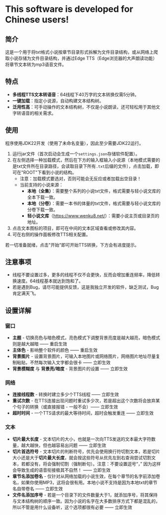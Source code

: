 # This software is developed for Chinese users!

## 简介

这是一个用于将txt格式小说按章节目录形式拆解为文件目录结构，或从网络上爬取小说存储为文件目录结构，并通过Edge TTS（Edge浏览器的大声朗读功能）将章节文本转为mp3语音文件。

## 特点

- **多线程TTS文本转语音**：64线程下40万字的文本转换仅需5分钟。
- **一键加载**：指定小说源，自动构建文本结构树。
- **泛用性高**：可手动操作的文本结构树，不仅是小说朗读，还可轻松用于其他文字转语音的相关需求。

## 使用

程序使用JDK22开发（使用了未命名变量），因此至少需要JDK22运行。

1. 运行jar文件（首次启动会生成一个`settings.json`存储软件配置）。
2. 在左侧选择一种加载模式，然后在下方的输入框输入小说源（本地模式需要的是txt文件所在目录路径，会读取目录下所有`.txt`后缀的文件），点击加载，即可在"ROOT"下看到小说的结构。
    - 注意：加载模式要选对，否则可能会无反应或者加载出空目录！
    - 当前支持的小说来源：
      - **本地（全集）**：需要整个系列的小说txt文件，格式需要与轻小说文库的全本下载一致。
      - **本地（分卷）**：需要一本书的体量的txt文件，格式需要与轻小说文库的分卷下载一致。
      - **轻小说文库**（<https://www.wenku8.net/>）：需要小说主页或目录页的地址。
4. 点击文本图标的项目，即可在中间的文本区域查看或修改其内容。
5. 可在右侧的操作面板修改TTS相关配置。

若一切准备就绪，点击"开始"即可开始TTS转换，下方会有进度提示。

## 注意事项

- 线程不要设置过多，更多的线程不仅不会更快，反而会增加重连频率，降低转换速度。64线程基本就达到饱和了。
- 若是遇到Bug，请尽可能提供反馈，这是我独立开发的软件，缺乏测试，Bug肯定满天飞。

## 设置详解

### 窗口

- **主题** - 切换亮色与暗色模式，亮色模式下调整背景亮度是越大越亮，暗色模式则是越大越暗 —— 重启生效
- **主体色** - 影响整个软件的颜色 —— 重启生效
- **背景图片** - 设置背景图片，可输入本地图片或网络图片，网络图片地址尽量复制粘贴，不然每次输入文字都会很卡 —— 立即生效
- **背景模糊度** 与 **背景亮/暗度** - 背景图片的设置 —— 立即生效

### 网络

- **连接线程数** - 转换时建立多少个TTS线程 —— 立即生效
- **重试次数** - 在TTS连接出现问题时重试多少次，若是超出这个次数将会放弃某个句子的转换（或直接报错 - 一般不会）—— 立即生效
- **超时时间** - 一个TTS请求的最大等待时间，超时会触发重连 —— 立即生效

### 文本

- **切片最大长度** - 文本切片的大小，也就是一次向TTS发送的文本最大字符数量，越大越快，但也越容易出问题 —— 立即生效
- **切片首选符号** - 文本切片的判断符号，优先会使用换行符切割文本，若是切片大小还是大于**切片最大长度**，就会按这些符号从优先左到右查询尝试切割文本，若都没有，将会强制切割（强制断句）。注意：不要设置逗号“，” 因为这样会导致生成的语音衔接极其不自然！ —— 立即生效
- **章节名添加卷名** - 仅针对从网络加载的小说生效，在每个章节的名字前添加卷名，如果你使用MP3，这将会很有用。本地小说不支持是因为本地txt的章节名自带卷名 —— 立即生效
- **文件名添加序号** - 若是一个目录下的文件数量大于1，就添加序号，将其保持与文本结构树的顺序一致。因为小说的名字在大多数排序方式下都是混乱的，所以不管是用什么设备听，这个选项都很有必要 —— 立即生效

